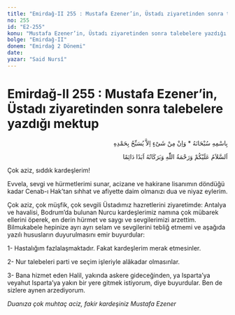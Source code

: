 ```yaml
---
title: "Emirdağ-II 255 : Mustafa Ezener’in, Üstadı ziyaretinden sonra talebelere yazdığı mektup"
no: 255
id: "E2-255"
konu: "Mustafa Ezener’in, Üstadı ziyaretinden sonra talebelere yazdığı mektup"
bolge: "Emirdağ-II"
donem: "Emirdağ 2 Dönemi"
date: 
yazar: "Said Nursî"
---
```


# Emirdağ-II 255 : Mustafa Ezener’in, Üstadı ziyaretinden sonra talebelere yazdığı mektup

<p class="arabic" dir="rtl" title="Meal: “Subhân Allah’ın adıyla” * “Hiçbir şey yoktur ki O'nu hamd ile tesbih etmesin” [İsrâ 17:44]">بِاسْمِهِ سُبْحَانَهُ * وَاِنْ مِنْ شَىْءٍ اِلاَّ يُسَبِّحُ بِحَمْدِهِ</p>

<p class="arabic" dir="rtl" title="Meal: “Allah’ın selâmı, rahmeti ve bereketleri, ebedî ve dâimî olarak üzerinize olsun.”">اَلسَّلاَمُ عَلَيْكُمْ وَرَحْمَةُ اللّٰهِ وَبَرَكَاتُهُ اَبَدًا دَائِمًا</p>

Çok aziz, sıddık kardeşlerim!

Evvela, sevgi ve hürmetlerimi sunar, acizane ve hakirane lisanımın döndüğü kadar Cenab-ı Hak’tan sıhhat ve afiyette daim olmanızı dua ve niyaz eylerim.

Çok aziz, çok müşfik, çok sevgili Üstadımız hazretlerini ziyaretimde: Antalya ve havalisi, Bodrum’da bulunan Nurcu kardeşlerimiz namına çok mübarek ellerini öperek, en derin hürmet ve saygı ve sevgilerimizi arzettim. Bilmukabele hepinize ayrı ayrı selam ve sevgilerini tebliğ etmemi ve aşağıda yazılı hususların duyurulmasını emir buyurdular:

1-	Hastalığım fazlalaşmaktadır. Fakat kardeşlerim merak etmesinler.

2-	Nur talebeleri parti ve seçim işleriyle alâkadar olmasınlar.

3-	Bana hizmet eden Halil, yakında askere gideceğinden, ya Isparta’ya veyahut Isparta’ya yakın bir yere gitmek istiyorum, diye buyurdular. Ben de sizlere aynen arzediyorum.

*Duanıza çok muhtaç*
*aciz, fakir kardeşiniz*
*Mustafa Ezener*

